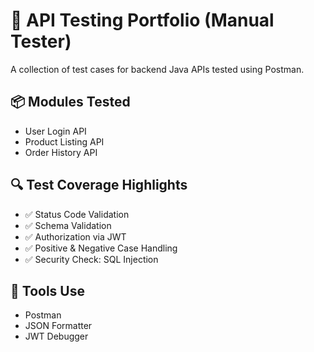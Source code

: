 # 🧪 API Testing Portfolio (Manual Tester)

A collection of test cases for backend Java APIs tested using Postman.

## 📦 Modules Tested

- User Login API
- Product Listing API
- Order History API

## 🔍 Test Coverage Highlights

- ✅ Status Code Validation
- ✅ Schema Validation
- ✅ Authorization via JWT
- ✅ Positive & Negative Case Handling
- ✅ Security Check: SQL Injection

## 🧰 Tools Use

- Postman
- JSON Formatter
- JWT Debugger

